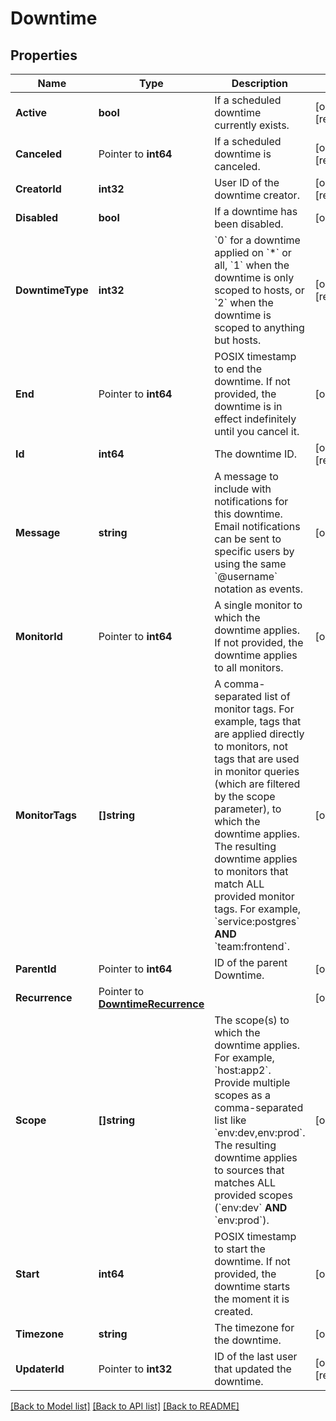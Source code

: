 # Downtime

## Properties

Name | Type | Description | Notes
------------ | ------------- | ------------- | -------------
**Active** | **bool** | If a scheduled downtime currently exists. | [optional] [readonly] 
**Canceled** | Pointer to **int64** | If a scheduled downtime is canceled. | [optional] [readonly] 
**CreatorId** | **int32** | User ID of the downtime creator. | [optional] [readonly] 
**Disabled** | **bool** | If a downtime has been disabled. | [optional] 
**DowntimeType** | **int32** | &#x60;0&#x60; for a downtime applied on &#x60;*&#x60; or all, &#x60;1&#x60; when the downtime is only scoped to hosts, or &#x60;2&#x60; when the downtime is scoped to anything but hosts. | [optional] [readonly] 
**End** | Pointer to **int64** | POSIX timestamp to end the downtime. If not provided, the downtime is in effect indefinitely until you cancel it. | [optional] 
**Id** | **int64** | The downtime ID. | [optional] [readonly] 
**Message** | **string** | A message to include with notifications for this downtime. Email notifications can be sent to specific users by using the same &#x60;@username&#x60; notation as events. | [optional] 
**MonitorId** | Pointer to **int64** | A single monitor to which the downtime applies. If not provided, the downtime applies to all monitors. | [optional] 
**MonitorTags** | **[]string** | A comma-separated list of monitor tags. For example, tags that are applied directly to monitors, not tags that are used in monitor queries (which are filtered by the scope parameter), to which the downtime applies. The resulting downtime applies to monitors that match ALL provided monitor tags. For example, &#x60;service:postgres&#x60; **AND** &#x60;team:frontend&#x60;. | [optional] 
**ParentId** | Pointer to **int64** | ID of the parent Downtime. | [optional] 
**Recurrence** | Pointer to [**DowntimeRecurrence**](DowntimeRecurrence.md) |  | [optional] 
**Scope** | **[]string** | The scope(s) to which the downtime applies. For example, &#x60;host:app2&#x60;. Provide multiple scopes as a comma-separated list like &#x60;env:dev,env:prod&#x60;. The resulting downtime applies to sources that matches ALL provided scopes (&#x60;env:dev&#x60; **AND** &#x60;env:prod&#x60;). | [optional] 
**Start** | **int64** | POSIX timestamp to start the downtime. If not provided, the downtime starts the moment it is created. | [optional] 
**Timezone** | **string** | The timezone for the downtime. | [optional] 
**UpdaterId** | Pointer to **int32** | ID of the last user that updated the downtime. | [optional] [readonly] 

[[Back to Model list]](../README.md#documentation-for-models) [[Back to API list]](../README.md#documentation-for-api-endpoints) [[Back to README]](../README.md)


